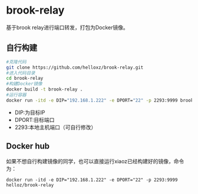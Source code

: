 # brook-relay
基于brook relay进行端口转发，打包为Docker镜像。



## 自行构建

```bash
#克隆代码
git clone https://github.com/helloxz/brook-relay.git
#进入代码目录
cd brook-relay
#构建Docker镜像
docker build -t brook-relay .
#运行容器
docker run -itd -e DIP="192.168.1.222" -e DPORT="22" -p 2293:9999 brook-relay
```

* DIP:为目标IP
* DPORT:目标端口
* 2293:本地主机端口（可自行修改）



## Docker hub

如果不想自行构建镜像的同学，也可以直接运行xiaoz已经构建好的镜像，命令为：

```
docker run -itd -e DIP="192.168.1.222" -e DPORT="22" -p 2293:9999 helloz/brook-relay
```

